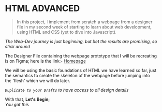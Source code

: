 # HTML ADVANCED

> In this project, I implement from scratch 
> a webpage from a designer file in my second week 
> of starting to learn about web development, 
> using HTML and CSS (yet to dive into Javascript).

*The Web-Dev journey is just beginning, but bet the results are promising, so stick around*

The Designer File containing the webpage prototype that I will be recreating is on Figma; here is the link:-
[Homepage](https://www.figma.com/file/yRdSGrt6hf1WYWIz8KV46f/Homepage?node-id=0%3A1)

We will be using the basic foundations of HTML we have learned so far, just the semantics to create the skeleton of the webpage before jumping into the 'flesh' which we will do later.

*`Duplicate to your Drafts` to have access to all design details*

With that, **Let's Begin**;  
*You gat this*
